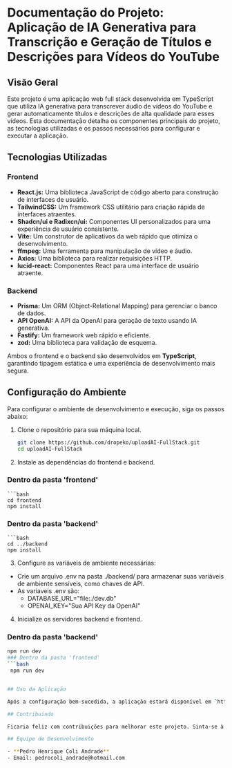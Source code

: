 # Documentação do Projeto: Aplicação de IA Generativa para Transcrição e Geração de Títulos e Descrições para Vídeos do YouTube

## Visão Geral

Este projeto é uma aplicação web full stack desenvolvida em TypeScript que utiliza IA generativa para transcrever áudio de vídeos do YouTube e gerar automaticamente títulos e descrições de alta qualidade para esses vídeos. Esta documentação detalha os componentes principais do projeto, as tecnologias utilizadas e os passos necessários para configurar e executar a aplicação.

## Tecnologias Utilizadas

### Frontend

- **React.js:** Uma biblioteca JavaScript de código aberto para construção de interfaces de usuário.
- **TailwindCSS:** Um framework CSS utilitário para criação rápida de interfaces atraentes.
- **Shadcn/ui e Radixcn/ui:** Componentes UI personalizados para uma experiência de usuário consistente.
- **Vite:** Um construtor de aplicativos da web rápido que otimiza o desenvolvimento.
- **ffmpeg:** Uma ferramenta para manipulação de vídeo e áudio.
- **Axios:** Uma biblioteca para realizar requisições HTTP.
- **lucid-react:** Componentes React para uma interface de usuário atraente.

### Backend

- **Prisma:** Um ORM (Object-Relational Mapping) para gerenciar o banco de dados.
- **API OpenAI:** A API da OpenAI para geração de texto usando IA generativa.
- **Fastify:** Um framework web rápido e eficiente.
- **zod:** Uma biblioteca para validação de esquema.

Ambos o frontend e o backend são desenvolvidos em **TypeScript**, garantindo tipagem estática e uma experiência de desenvolvimento mais segura.

## Configuração do Ambiente

Para configurar o ambiente de desenvolvimento e execução, siga os passos abaixo:

1. Clone o repositório para sua máquina local.

   ```bash
   git clone https://github.com/dropeko/uploadAI-FullStack.git
   cd uploadAI-FullStack

2. Instale as dependências do frontend e backend.
  ### Dentro da pasta 'frontend'
    ```bash
    cd frontend
    npm install

  ### Dentro da pasta 'backend'
    ```bash
    cd ../backend
    npm install

3. Configure as variáveis de ambiente necessárias:
  - Crie um arquivo .env na pasta ./backend/ para armazenar suas variáveis de ambiente sensíveis, como chaves de API.
  - As variaveis .env são:
    - DATABASE_URL="file:./dev.db"
    - OPENAI_KEY="Sua API Key da OpenAI"

4. Inicialize os servidores backend e frontend.
  ### Dentro da pasta 'backend'
  ```bash
  npm run dev
  ### Dentro da pasta 'frontend'
  ```bash
   npm run dev


## Uso da Aplicação

Após a configuração bem-sucedida, a aplicação estará disponível em `http://localhost:5173`. Você pode acessar a interface do usuário e começar a transcrever áudio de vídeos do YouTube e gerar títulos e descrições automaticamente.

## Contribuindo

Ficaria feliz com contribuições para melhorar este projeto. Sinta-se à vontade para abrir problemas (issues) e enviar pull requests (PRs) em nosso repositório GitHub.

## Equipe de Desenvolvimento

- **Pedro Henrique Coli Andrade**
  - Email: pedrocoli_andrade@hotmail.com
